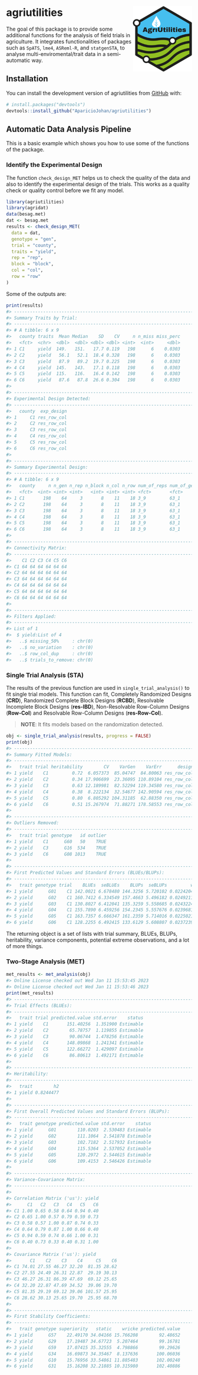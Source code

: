 
<!-- README.md is generated from README.Rmd. Please edit that file -->

# agriutilities <img src="man/figures/logo.png" align="right" width="160px"/></a>

<!-- badges: start -->
<!-- badges: end -->

The goal of this package is to provide some additional functions for the
analysis of field trials in agriculture. It integrates functionalities
of packages such as `SpATS`, `lme4`, `ASReml-R`, and `statgenSTA`, to
analyse multi-enviromental/trait data in a semi-automatic way.

## Installation

You can install the development version of agriutilities from
[GitHub](https://github.com/AparicioJohan/agriutilities) with:

``` r
# install.packages("devtools")
devtools::install_github("AparicioJohan/agriutilities")
```

## Automatic Data Analysis Pipeline

This is a basic example which shows you how to use some of the functions
of the package.

### Identify the Experimental Design

The function `check_design_MET` helps us to check the quality of the
data and also to identify the experimental design of the trials. This
works as a quality check or quality control before we fit any model.

``` r
library(agriutilities)
library(agridat)
data(besag.met)
dat <- besag.met
results <- check_design_MET(
  data = dat,
  genotype = "gen",
  trial = "county",
  traits = "yield",
  rep = "rep",
  block = "block",
  col = "col",
  row = "row"
)
```

Some of the outputs are:

``` r
print(results)
#> ---------------------------------------------------------------------
#> Summary Traits by Trial:
#> ---------------------------------------------------------------------
#> # A tibble: 6 x 9
#>   county traits  Mean Median    SD    CV     n n_miss miss_perc
#>   <fct>  <chr>  <dbl>  <dbl> <dbl> <dbl> <int>  <int>     <dbl>
#> 1 C1     yield  149.   151.   17.7 0.119   198      6    0.0303
#> 2 C2     yield   56.1   52.1  18.4 0.328   198      6    0.0303
#> 3 C3     yield   87.9   89.2  19.7 0.225   198      6    0.0303
#> 4 C4     yield  145.   143.   17.1 0.118   198      6    0.0303
#> 5 C5     yield  115.   116.   16.4 0.142   198      6    0.0303
#> 6 C6     yield   87.6   87.8  26.6 0.304   198      6    0.0303
#> 
#> ---------------------------------------------------------------------
#> Experimental Design Detected:
#> ---------------------------------------------------------------------
#>   county  exp_design
#> 1     C1 res_row_col
#> 2     C2 res_row_col
#> 3     C3 res_row_col
#> 4     C4 res_row_col
#> 5     C5 res_row_col
#> 6     C6 res_row_col
#> 
#> ---------------------------------------------------------------------
#> Summary Experimental Design:
#> ---------------------------------------------------------------------
#> # A tibble: 6 x 9
#>   county     n n_gen n_rep n_block n_col n_row num_of_reps num_of_gen
#>   <fct>  <int> <int> <int>   <int> <int> <int> <fct>       <fct>     
#> 1 C1       198    64     3       8    11    18 3_9         63_1      
#> 2 C2       198    64     3       8    11    18 3_9         63_1      
#> 3 C3       198    64     3       8    11    18 3_9         63_1      
#> 4 C4       198    64     3       8    11    18 3_9         63_1      
#> 5 C5       198    64     3       8    11    18 3_9         63_1      
#> 6 C6       198    64     3       8    11    18 3_9         63_1      
#> 
#> ---------------------------------------------------------------------
#> Connectivity Matrix:
#> ---------------------------------------------------------------------
#>    C1 C2 C3 C4 C5 C6
#> C1 64 64 64 64 64 64
#> C2 64 64 64 64 64 64
#> C3 64 64 64 64 64 64
#> C4 64 64 64 64 64 64
#> C5 64 64 64 64 64 64
#> C6 64 64 64 64 64 64
#> 
#> ---------------------------------------------------------------------
#> Filters Applied:
#> ---------------------------------------------------------------------
#> List of 1
#>  $ yield:List of 4
#>   ..$ missing_50%     : chr(0) 
#>   ..$ no_variation    : chr(0) 
#>   ..$ row_col_dup     : chr(0) 
#>   ..$ trials_to_remove: chr(0)
```

### Single Trial Analysis (STA)

The results of the previous function are used in
`single_trial_analysis()` to fit single trial models. This function can
fit, Completely Randomized Designs (**CRD**), Randomized Complete Block
Designs (**RCBD**), Resolvable Incomplete Block Designs (**res-IBD**),
Non-Resolvable Row-Column Designs (**Row-Col**) and Resolvable
Row-Column Designs (**res-Row-Col**).

> **NOTE**: It fits models based on the randomization detected.

``` r
obj <- single_trial_analysis(results, progress = FALSE)
print(obj)
#> ---------------------------------------------------------------------
#> Summary Fitted Models:
#> ---------------------------------------------------------------------
#>   trait trial heritability        CV    VarGen    VarErr      design
#> 1 yield    C1         0.72  6.057373  85.04747  84.80063 res_row_col
#> 2 yield    C2         0.34 17.906699  23.36095 110.89104 res_row_col
#> 3 yield    C3         0.63 12.189981  82.52294 119.34580 res_row_col
#> 4 yield    C4         0.38  8.222134  32.54677 142.90594 res_row_col
#> 5 yield    C5         0.80  6.805292 104.31185  62.88350 res_row_col
#> 6 yield    C6         0.51 15.267974  71.88271 178.58553 res_row_col
#> 
#> ---------------------------------------------------------------------
#> Outliers Removed:
#> ---------------------------------------------------------------------
#>   trait trial genotype   id outlier
#> 1 yield    C1      G60   50    TRUE
#> 2 yield    C3      G16  534    TRUE
#> 3 yield    C6      G08 1013    TRUE
#> 
#> ---------------------------------------------------------------------
#> First Predicted Values and Standard Errors (BLUEs/BLUPs):
#> ---------------------------------------------------------------------
#>   trait genotype trial    BLUEs  seBLUEs    BLUPs  seBLUPs         wt
#> 1 yield      G01    C1 142.0021 6.678480 144.3256 5.720102 0.02242047
#> 2 yield      G02    C1 160.7412 6.334549 157.4663 5.496182 0.02492118
#> 3 yield      G03    C1 130.8027 6.412041 135.3259 5.558685 0.02432245
#> 4 yield      G04    C1 155.7890 6.459256 154.2345 5.557676 0.02396818
#> 5 yield      G05    C1 163.7357 6.666347 161.2359 5.714016 0.02250216
#> 6 yield      G06    C1 128.2255 6.492415 133.6129 5.608807 0.02372398
```

The returning object is a set of lists with trial summary, BLUEs, BLUPs,
heritability, variance components, potential extreme observations, and a
lot of more things.

### Two-Stage Analysis (MET)

``` r
met_results <- met_analysis(obj)
#> Online License checked out Wed Jan 11 15:53:45 2023
#> Online License checked out Wed Jan 11 15:53:46 2023
print(met_results)
#> ---------------------------------------------------------------------
#> Trial Effects (BLUEs):
#> ---------------------------------------------------------------------
#>   trait trial predicted.value std.error    status
#> 1 yield    C1       151.40256  1.351900 Estimable
#> 2 yield    C2        65.78757  1.119855 Estimable
#> 3 yield    C3        90.06744  1.478256 Estimable
#> 4 yield    C4       148.09868  1.241341 Estimable
#> 5 yield    C5       122.66272  1.429097 Estimable
#> 6 yield    C6        86.80613  1.492171 Estimable
#> 
#> ---------------------------------------------------------------------
#> Heritability:
#> ---------------------------------------------------------------------
#>   trait        h2
#> 1 yield 0.8244477
#> 
#> ---------------------------------------------------------------------
#> First Overall Predicted Values and Standard Errors (BLUPs):
#> ---------------------------------------------------------------------
#>   trait genotype predicted.value std.error    status
#> 1 yield      G01        110.0203  2.530483 Estimable
#> 2 yield      G02        111.1064  2.541878 Estimable
#> 3 yield      G03        102.7182  2.517932 Estimable
#> 4 yield      G04        115.5364  2.537052 Estimable
#> 5 yield      G05        120.2972  2.544615 Estimable
#> 6 yield      G06        109.4153  2.546426 Estimable
#> 
#> ---------------------------------------------------------------------
#> Variance-Covariance Matrix:
#> ---------------------------------------------------------------------
#> 
#> Correlation Matrix ('us'): yield
#>      C1   C2   C3   C4   C5   C6
#> C1 1.00 0.65 0.58 0.64 0.94 0.40
#> C2 0.65 1.00 0.57 0.79 0.59 0.73
#> C3 0.58 0.57 1.00 0.87 0.74 0.33
#> C4 0.64 0.79 0.87 1.00 0.66 0.40
#> C5 0.94 0.59 0.74 0.66 1.00 0.31
#> C6 0.40 0.73 0.33 0.40 0.31 1.00
#> 
#> Covariance Matrix ('us'): yield
#>       C1    C2    C3    C4     C5    C6
#> C1 74.01 27.55 46.27 32.20  81.35 28.62
#> C2 27.55 24.49 26.31 22.87  29.19 30.13
#> C3 46.27 26.31 86.39 47.69  69.12 25.65
#> C4 32.20 22.87 47.69 34.52  39.06 19.70
#> C5 81.35 29.19 69.12 39.06 101.57 25.95
#> C6 28.62 30.13 25.65 19.70  25.95 68.70
#> 
#> ---------------------------------------------------------------------
#> First Stability Coefficients:
#> ---------------------------------------------------------------------
#>   trait genotype superiority   static    wricke predicted.value
#> 1 yield      G57    22.49170 34.04166 15.766208        92.48652
#> 2 yield      G29    17.19487 34.67723  5.207464        99.16781
#> 3 yield      G59    17.07415 35.32555  4.798866        99.29626
#> 4 yield      G34    16.69873 34.35467  8.137636       100.06036
#> 5 yield      G10    15.76956 33.54861 11.885483       102.00248
#> 6 yield      G31    15.16208 32.21885 10.315980       102.40886
```
